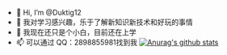 - 👋 Hi, I’m @Duktig12
- 👀 我对学习感兴趣，乐于了解新知识新技术和好玩的事情
- 🌱 我现在还只是个小白，目前还在上学
- 📫 可以通过 QQ：2898855981找到我
[![Anurag's github stats](https://github-readme-stats.vercel.app/api?username=Duktig12)](https://github.com/Duktig12/github-readme-stats)

<!---
Duktig12/Duktig12 is a ✨ special ✨ repository because its `README.md` (this file) appears on your GitHub profile.
You can click the Preview link to take a look at your changes.
--->
